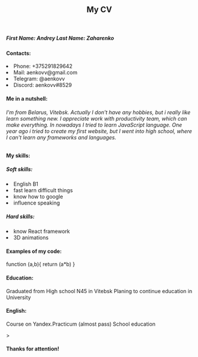 <header>
<h2>My CV</h2>
</header>
<body>
<h5>
First Name: Andrey
Last Name: Zaharenko
</h5>
<h4>Contacts:</h4>
<li>Phone: +375291829642</li>
<li>Mail: aenkovv@gmail.com</li>
<li>Telegram: @aenkovv</li>
<li>Discord: aenkovv#8529</li>
<h4>Me in a nutshell:</h4>
<h6>I'm from Belarus, Vitebsk. Actually I don't have any hobbies, but i really like learn something new. I appreciate work with productivity team, which can make everything. In nowadays I tried to learn JavaScript language. One year ago i tried to create my first website, but I went into high school, where I can't learn any frameworks and languages.</h6>
<h4>
My skills:
</h4>
<h5>
Soft skills:
</h5>
<li>English B1</li>
<li>fast learn difficult things</li>
<li>know how to google</li>
<li>influence speaking</li>
<h5>
Hard skills:
</h5>
<li>know React framework</li>
<li>3D animations</li>
</body>
<h4>Examples of my code:</h4>
<p>
function (a,b){
    return (a*b)
}
</p>
<h4>
Education:
</h4>
<p>
Graduated from High school N45 in Vitebsk
Planing to continue education in University
</p>
<h4>
English:
</h4>
<p>
Course on Yandex.Practicum (almost pass)
School education
</p>>
<footer>
<h4>
Thanks for attention!
</h4>
</footer>